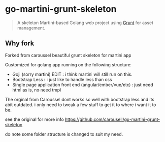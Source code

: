 # go-martini-grunt-skeleton

> A skeleton Martini-based Golang web project using [Grunt](https://gruntjs.com/) for asset management.


## Why fork

Forked from caroussel beautiful grunt skeleton for martini app

Customized for golang app running on the following structure:
- Goji (sorry martini) EDIT : i think martini will still run on this.
- Bootstrap Less : i just like to handle less than css
- Single page application front end (angular/ember/vue/etc) : just need html as is, no need tmpl

The orginal from Caroussel dont works so well with bootstrap less
and its abit outdated. i only need to tweak a few stuff to get it to where i want it to be.



see the original for more info
https://github.com/carousell/go-martini-grunt-skeleton

do note some folder structure is changed to suit my need.
